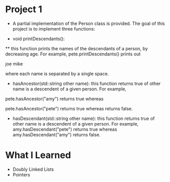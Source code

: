 # Project 1

* A partial implementation of the Person class is provided. The goal of this project is to implement three functions:

* void printDescendants():

** this function prints the names of the descendants of a person, by decreasing age. 
For example, pete.printDescendants() prints out

joe mike 

where each name is separated by a single space.


* hasAncestor(std::string other name): this function returns true of other name is a descendent of a given person. For example, 

pete.hasAncestor("amy") returns true whereas

pete.hasAncestor("pete") returns true whereas returns false.

* hasDescendant(std::string other name): this function returns true of other name is a descendent of a given person. For example, 
amy.hasDescendant("pete") returns true whereas
amy.hasDescendant("amy") returns false.

# What I Learned

* Doubly Linked Lists
* Pointers
